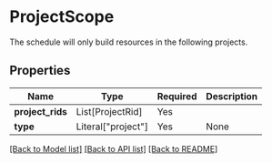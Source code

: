 # ProjectScope

The schedule will only build resources in the following projects.


## Properties
| Name | Type | Required | Description |
| ------------ | ------------- | ------------- | ------------- |
**project_rids** | List[ProjectRid] | Yes |  |
**type** | Literal["project"] | Yes | None |


[[Back to Model list]](../../../README.md#models-v2-link) [[Back to API list]](../../../README.md#apis-v2-link) [[Back to README]](../../../README.md)
